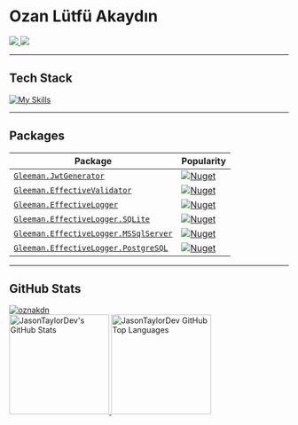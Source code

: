 # Ozan Lütfü Akaydın

<p align="start">
  <a href="https://www.linkedin.com/in/ozan-l%C3%BCtf%C3%BC-akaydin/">
    <img src="https://skillicons.dev/icons?i=linkedin" />
  </a>
 <a href="https://twitter.com/OzanAkaydin29">
    <img src="https://skillicons.dev/icons?i=twitter" />
  </a>
</p>

<hr>

## Tech Stack
[![My Skills](https://skillicons.dev/icons?i=cs,dotnet,jquery,sqlite,postgres,mysql,mongodb,redis,rabbitmq,postman,git,docker,unity,visualstudio,vscode&perline=15)](https://skillicons.dev)
<br>
<hr>

## Packages
| Package |  Popularity |
| ------- | ----------  |
| <a href="https://github.com/oznakdn/JwtGenerator">`Gleeman.JwtGenerator`</a> |  [![Nuget](https://img.shields.io/nuget/dt/Gleeman.JwtGenerator.svg)](https://www.nuget.org/packages/Gleeman.JwtGenerator/) |
| <a href="https://github.com/oznakdn/EffectiveValidator">`Gleeman.EffectiveValidator`</a> |  [![Nuget](https://img.shields.io/nuget/dt/Gleeman.EffectiveValidator.svg)](https://www.nuget.org/packages/Gleeman.EffectiveValidator) | 
| <a href="https://github.com/oznakdn/EffectiveLogger">`Gleeman.EffectiveLogger`</a> |  [![Nuget](https://img.shields.io/nuget/dt/Gleeman.EffectiveLogger.svg)](https://www.nuget.org/packages/Gleeman.EffectiveLogger) | 
| <a href="https://github.com/oznakdn/EffectiveLogger">`Gleeman.EffectiveLogger.SQLite`</a> |  [![Nuget](https://img.shields.io/nuget/dt/Gleeman.EffectiveLogger.SQLite.svg)](https://www.nuget.org/packages/Gleeman.EffectiveLogger.SQLite/) | 
| <a href="https://github.com/oznakdn/EffectiveLogger">`Gleeman.EffectiveLogger.MSSqlServer`</a> |  [![Nuget](https://img.shields.io/nuget/dt/Gleeman.EffectiveLogger.MSSqlServer.svg)](https://www.nuget.org/packages/Gleeman.EffectiveLogger.MSSqlServer/) | 
| <a href="https://github.com/oznakdn/EffectiveLogger">`Gleeman.EffectiveLogger.PostgreSQL`</a> |  [![Nuget](https://img.shields.io/nuget/dt/Gleeman.EffectiveLogger.PostgreSQL.svg)](https://www.nuget.org/packages/Gleeman.EffectiveLogger.PostgreSQL/) | 


<hr>

## GitHub Stats
<a href="https://github.com/oznakdn">
 <img src="https://komarev.com/ghpvc/?username=oznakdn&label=Profile%20views&color=0e75b6&style=flat" alt="oznakdn" />
</a>
<br>
<a href="https://github.com/oznakdn">
  <img height="180em" src="https://github-readme-stats.vercel.app/api?username=oznakdn&show_icons=true&theme=shades-of-purple&count_private=true" alt="JasonTaylorDev's GitHub Stats" />
  <img height="180em" src="https://github-readme-stats.vercel.app/api/top-langs/?username=oznakdn&theme=shades-of-purple&layout=compact" 
    alt="JasonTaylorDev GitHub Top Languages" />
</a>



[Twitter]:https://twitter.com/OzanAkaydin29
[Linkedin]:https://www.linkedin.com/in/ozan-l%C3%BCtf%C3%BC-akaydin/
[Medium]:https://medium.com/@ozanakaydin
[Stackoverflow]:https://stackoverflow.com/users/15339231/ozanakdn
[HackerRank]:https://www.hackerrank.com/ozanakaydin
[CodeWars]:https://coderbyte.com/profile/oznakdn
[LeetCode]:https://leetcode.com/ozanakaydin/
[CodeWars]:https://www.codewars.com/users/oznakdn



